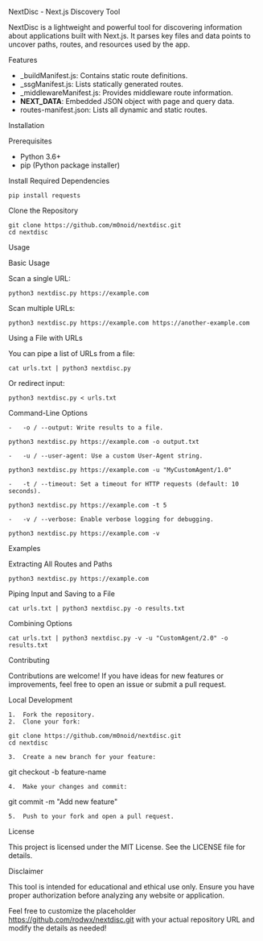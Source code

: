 NextDisc - Next.js Discovery Tool

NextDisc is a lightweight and powerful tool for discovering information about applications built with Next.js. It parses key files and data points to uncover paths, routes, and resources used by the app.

Features


- _buildManifest.js: Contains static route definitions.
- _ssgManifest.js: Lists statically generated routes.
-  _middlewareManifest.js: Provides middleware route information.
-  __NEXT_DATA__: Embedded JSON object with page and query data.
-  routes-manifest.json: Lists all dynamic and static routes.

Installation

Prerequisites

-	Python 3.6+
-	pip (Python package installer)

Install Required Dependencies

```
pip install requests
```

Clone the Repository

```
git clone https://github.com/m0noid/nextdisc.git
cd nextdisc
```

Usage

Basic Usage

Scan a single URL:

```
python3 nextdisc.py https://example.com
```
Scan multiple URLs:

```
python3 nextdisc.py https://example.com https://another-example.com
```
Using a File with URLs

You can pipe a list of URLs from a file:

```
cat urls.txt | python3 nextdisc.py
```

Or redirect input:

```
python3 nextdisc.py < urls.txt
```

Command-Line Options

	-	-o / --output: Write results to a file.

```
python3 nextdisc.py https://example.com -o output.txt
```

	-	-u / --user-agent: Use a custom User-Agent string.

```
python3 nextdisc.py https://example.com -u "MyCustomAgent/1.0"
```

	-	-t / --timeout: Set a timeout for HTTP requests (default: 10 seconds).

```
python3 nextdisc.py https://example.com -t 5
```

	-	-v / --verbose: Enable verbose logging for debugging.

```
python3 nextdisc.py https://example.com -v
```

Examples

Extracting All Routes and Paths

```
python3 nextdisc.py https://example.com
```

Piping Input and Saving to a File

```
cat urls.txt | python3 nextdisc.py -o results.txt
```

Combining Options

```
cat urls.txt | python3 nextdisc.py -v -u "CustomAgent/2.0" -o results.txt
```

Contributing

Contributions are welcome! If you have ideas for new features or improvements, feel free to open an issue or submit a pull request.

Local Development

	1.	Fork the repository.
	2.	Clone your fork:

```
git clone https://github.com/m0noid/nextdisc.git
cd nextdisc
```

	3.	Create a new branch for your feature:

git checkout -b feature-name


	4.	Make your changes and commit:

git commit -m "Add new feature"


	5.	Push to your fork and open a pull request.

License

This project is licensed under the MIT License. See the LICENSE file for details.

Disclaimer

This tool is intended for educational and ethical use only. Ensure you have proper authorization before analyzing any website or application.

Feel free to customize the placeholder https://github.com/rodwx/nextdisc.git with your actual repository URL and modify the details as needed!

